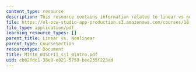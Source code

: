 ```yaml
---
content_type: resource
description: This resource contains information related to linear vs non linear.
file: https://ol-ocw-studio-app-production.s3.amazonaws.com/courses/18-03sc-differential-equations-fall-2011/cb62fdc138e0e0215759bee235f223ad_MIT18_03SCF11_s11_0intro.pdf
file_type: application/pdf
learning_resource_types: []
parent_title: Linear vs. Nonlinear
parent_type: CourseSection
resourcetype: Document
title: MIT18_03SCF11_s11_0intro.pdf
uid: cb62fdc1-38e0-e021-5759-bee235f223ad
---
```

